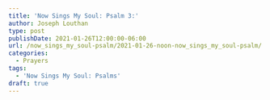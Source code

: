 ```yaml
---
title: 'Now Sings My Soul: Psalm 3:'
author: Joseph Louthan
type: post
publishDate: 2021-01-26T12:00:00-06:00
url: /now_sings_my_soul-psalm/2021-01-26-noon-now_sings_my_soul-psalm/
categories:
  - Prayers
tags:
  - 'Now Sings My Soul: Psalms'
draft: true
---
```

<pre>
<div style="font-variant: small-caps;">

</div>

</pre>
